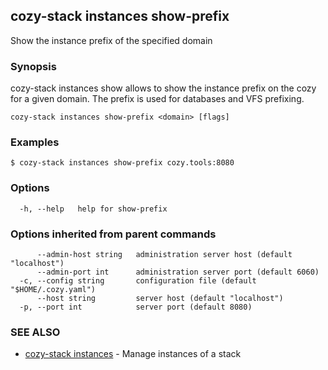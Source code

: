 ## cozy-stack instances show-prefix

Show the instance prefix of the specified domain

### Synopsis


cozy-stack instances show allows to show the instance prefix on the cozy for a
given domain. The prefix is used for databases and VFS prefixing.


```
cozy-stack instances show-prefix <domain> [flags]
```

### Examples

```
$ cozy-stack instances show-prefix cozy.tools:8080
```

### Options

```
  -h, --help   help for show-prefix
```

### Options inherited from parent commands

```
      --admin-host string   administration server host (default "localhost")
      --admin-port int      administration server port (default 6060)
  -c, --config string       configuration file (default "$HOME/.cozy.yaml")
      --host string         server host (default "localhost")
  -p, --port int            server port (default 8080)
```

### SEE ALSO

* [cozy-stack instances](cozy-stack_instances.md)	 - Manage instances of a stack

